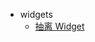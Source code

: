 <!-- * 优势 -->
* widgets
	* [抽离 Widget](./widgets/absWidgets.md)
<!-- * 依赖管理
* 网络请求
* Native 集成
	* 与 Native 通信: bridge
	* 开发 package 来调用特定平台API
* 打包
* 项目架构：如何在一个项目中前端、iOS、Android 一起协作 -->